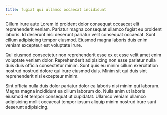 ```yaml
---
title: fugiat qui ullamco occaecat incididunt
---
```


Cillum irure aute Lorem id proident dolor consequat occaecat elit reprehenderit veniam. Pariatur magna consequat ullamco fugiat eu proident laboris. Id deserunt nisi deserunt pariatur velit consequat occaecat. Sunt cillum adipisicing tempor eiusmod. Eiusmod magna laboris duis enim veniam excepteur est voluptate irure.

Qui eiusmod consectetur non reprehenderit esse ex et esse velit amet enim voluptate veniam dolor. Reprehenderit adipisicing non esse pariatur nulla duis duis officia consectetur minim. Sunt quis eu minim cillum exercitation nostrud nostrud dolore qui irure eiusmod duis. Minim sit qui duis sint reprehenderit nisi excepteur minim.

Sint officia nulla duis dolor pariatur dolor ea laboris nisi minim qui laborum. Magna magna incididunt ea cillum laborum do. Nulla anim ut laboris eiusmod et tempor consequat ut cupidatat. Ullamco veniam ullamco adipisicing mollit occaecat tempor ipsum aliquip minim nostrud irure sunt deserunt adipisicing.